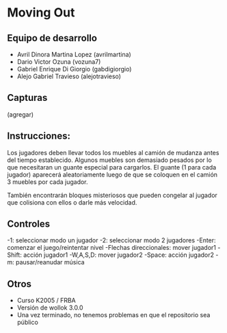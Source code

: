 # Moving Out

## Equipo de desarrollo

- Avril Dinora Martina Lopez (avrilmartina)
- Dario Victor Ozuna (vozuna7) 
- Gabriel Enrique Di Giorgio (gabdigiorgio)
- Alejo Gabriel Travieso (alejotravieso)

## Capturas

(agregar)

## Instrucciones:
Los jugadores deben llevar todos los muebles al camión de mudanza antes del tiempo establecido. Algunos muebles son demasiado pesados por lo que necesitaran un guante especial para cargarlos. El guante (1 para cada jugador) aparecerá aleatoriamente luego de que se coloquen en el camión 3 muebles por cada jugador.

También encontrarán bloques misteriosos que pueden congelar al jugador que colisiona con ellos o darle más velocidad.

## Controles
-1: seleccionar modo un jugador
-2: seleccionar modo 2 jugadores
-Enter: comenzar el juego/reintentar nivel
-Flechas direccionales: mover jugador1
-Shift: acción jugador1
-W,A,S,D: mover jugador2
-Space: acción jugador2
-m: pausar/reanudar música

## Otros

- Curso K2005 / FRBA
- Versión de wollok 3.0.0
- Una vez terminado, no tenemos problemas en que el repositorio sea público
